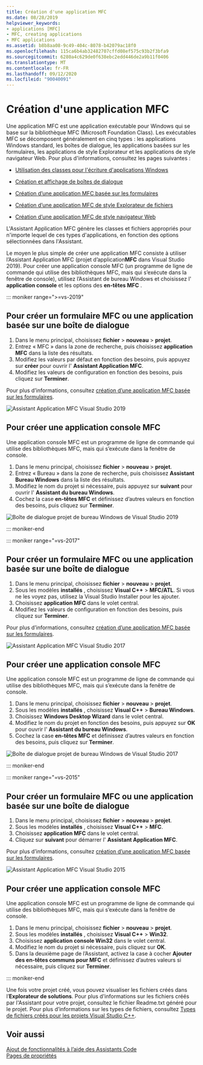 ```yaml
---
title: Création d'une application MFC
ms.date: 08/28/2019
helpviewer_keywords:
- applications [MFC]
- MFC, creating applications
- MFC applications
ms.assetid: b8b8aa08-9c49-404c-8078-b42079ac18f0
ms.openlocfilehash: 115ca6b4ab32482707cffd08ef575c93b2f3bfa9
ms.sourcegitcommit: 6280a4c629de0f638ebc2edd446de2a9b11f0406
ms.translationtype: MT
ms.contentlocale: fr-FR
ms.lasthandoff: 09/12/2020
ms.locfileid: "90040091"
---
```

# <a name="creating-an-mfc-application"></a>Création d'une application MFC

Une application MFC est une application exécutable pour Windows qui se base sur la bibliothèque MFC (Microsoft Foundation Class). Les exécutables MFC se décomposent généralement en cinq types : les applications Windows standard, les boîtes de dialogue, les applications basées sur les formulaires, les applications de style Explorateur et les applications de style navigateur Web. Pour plus d'informations, consultez les pages suivantes :

- [Utilisation des classes pour l'écriture d'applications Windows](../../mfc/using-the-classes-to-write-applications-for-windows.md)

- [Création et affichage de boîtes de dialogue](../../mfc/creating-and-displaying-dialog-boxes.md)

- [Création d’une application MFC basée sur les formulaires](../../mfc/reference/creating-a-forms-based-mfc-application.md)

- [Création d’une application MFC de style Explorateur de fichiers](../../mfc/reference/creating-a-file-explorer-style-mfc-application.md)

- [Création d’une application MFC de style navigateur Web](../../mfc/reference/creating-a-web-browser-style-mfc-application.md)

L'Assistant Application MFC génère les classes et fichiers appropriés pour n'importe lequel de ces types d'applications, en fonction des options sélectionnées dans l'Assistant.

Le moyen le plus simple de créer une application MFC consiste à utiliser l’Assistant Application MFC (projet d’application**MFC** dans Visual Studio 2019). Pour créer une application console MFC (un programme de ligne de commande qui utilise des bibliothèques MFC, mais qui s’exécute dans la fenêtre de console), utilisez l’Assistant de bureau Windows et choisissez l' **application console** et les options des **en-têtes MFC** .

::: moniker range=">=vs-2019"

## <a name="to-create-an-mfc-forms-or-dialog-based-application"></a>Pour créer un formulaire MFC ou une application basée sur une boîte de dialogue

1. Dans le menu principal, choisissez **fichier** > **nouveau** > **projet**.
1. Entrez « MFC » dans la zone de recherche, puis choisissez **application MFC** dans la liste des résultats.
1. Modifiez les valeurs par défaut en fonction des besoins, puis appuyez sur **créer** pour ouvrir l' **Assistant Application MFC**.
1. Modifiez les valeurs de configuration en fonction des besoins, puis cliquez sur **Terminer**.

Pour plus d’informations, consultez [création d’une application MFC basée sur les formulaires](creating-a-forms-based-mfc-application.md).

![Assistant Application MFC Visual Studio 2019](media/mfc-app-wizard.png)

## <a name="to-create-an-mfc-console-application"></a>Pour créer une application console MFC

Une application console MFC est un programme de ligne de commande qui utilise des bibliothèques MFC, mais qui s’exécute dans la fenêtre de console.

1. Dans le menu principal, choisissez **fichier** > **nouveau** > **projet**.
1. Entrez « Bureau » dans la zone de recherche, puis choisissez **Assistant Bureau Windows** dans la liste des résultats.
1. Modifiez le nom du projet si nécessaire, puis appuyez sur **suivant** pour ouvrir l' **Assistant du bureau Windows**.
1. Cochez la case **en-têtes MFC** et définissez d’autres valeurs en fonction des besoins, puis cliquez sur **Terminer**.

![Boîte de dialogue projet de bureau Windows de Visual Studio 2019](media/windows-desktop-wizard.png)

::: moniker-end

::: moniker range="=vs-2017"

## <a name="to-create-an-mfc-forms-or-dialog-based-application"></a>Pour créer un formulaire MFC ou une application basée sur une boîte de dialogue

1. Dans le menu principal, choisissez **fichier** > **nouveau** > **projet**.
1. Sous les modèles **installés** , choisissez **Visual C++**  >  **MFC/ATL**. Si vous ne les voyez pas, utilisez la Visual Studio Installer pour les ajouter.
1. Choisissez **application MFC** dans le volet central.
1. Modifiez les valeurs de configuration en fonction des besoins, puis cliquez sur **Terminer**.

Pour plus d’informations, consultez [création d’une application MFC basée sur les formulaires](creating-a-forms-based-mfc-application.md).

![Assistant Application MFC Visual Studio 2017](media/mfc-app-wizard.png)

## <a name="to-create-an-mfc-console-application"></a>Pour créer une application console MFC

Une application console MFC est un programme de ligne de commande qui utilise des bibliothèques MFC, mais qui s’exécute dans la fenêtre de console.

1. Dans le menu principal, choisissez **fichier** > **nouveau** > **projet**.
1. Sous les modèles **installés** , choisissez **Visual C++** > **Bureau Windows**.
1. Choisissez **Windows Desktop Wizard** dans le volet central.
1. Modifiez le nom du projet en fonction des besoins, puis appuyez sur **OK** pour ouvrir l' **Assistant du bureau Windows**.
1. Cochez la case **en-têtes MFC** et définissez d’autres valeurs en fonction des besoins, puis cliquez sur **Terminer**.

![Boîte de dialogue projet de bureau Windows de Visual Studio 2017](media/windows-desktop-wizard-2017.png)

::: moniker-end

::: moniker range="=vs-2015"

## <a name="to-create-an-mfc-forms-or-dialog-based-application"></a>Pour créer un formulaire MFC ou une application basée sur une boîte de dialogue

1. Dans le menu principal, choisissez **fichier** > **nouveau** > **projet**.
1. Sous les modèles **installés** , choisissez **Visual C++** > **MFC**.
1. Choisissez **application MFC** dans le volet central.
1. Cliquez sur **suivant** pour démarrer l' **Assistant Application MFC**.

Pour plus d’informations, consultez [création d’une application MFC basée sur les formulaires](creating-a-forms-based-mfc-application.md).

![Assistant Application MFC Visual Studio 2015](media/mfc-app-wizard-2015.png)

## <a name="to-create-an-mfc-console-application"></a>Pour créer une application console MFC

Une application console MFC est un programme de ligne de commande qui utilise des bibliothèques MFC, mais qui s’exécute dans la fenêtre de console.

1. Dans le menu principal, choisissez **fichier** > **nouveau** > **projet**.
1. Sous les modèles **installés** , choisissez **Visual C++** > **Win32**.
1. Choisissez **application console Win32** dans le volet central.
1. Modifiez le nom du projet si nécessaire, puis cliquez sur **OK**.
1. Dans la deuxième page de l’Assistant, activez la case à cocher **Ajouter des en-têtes communs pour MFC** et définissez d’autres valeurs si nécessaire, puis cliquez sur **Terminer**.

::: moniker-end

Une fois votre projet créé, vous pouvez visualiser les fichiers créés dans l’**Explorateur de solutions**. Pour plus d'informations sur les fichiers créés par l'Assistant pour votre projet, consultez le fichier Readme.txt généré pour le projet. Pour plus d’informations sur les types de fichiers, consultez [Types de fichiers créés pour les projets Visual Studio C++](../../build/reference/file-types-created-for-visual-cpp-projects.md).

## <a name="see-also"></a>Voir aussi

[Ajout de fonctionnalités à l’aide des Assistants Code](../../ide/adding-functionality-with-code-wizards-cpp.md)<br/>
[Pages de propriétés](../../build/reference/property-pages-visual-cpp.md)

